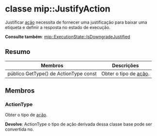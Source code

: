 # <a name="class-mipjustifyaction"></a>classe mip::JustifyAction 
Justificar [ação](class_mip_action.md) necessita de fornecer uma justificação para baixar uma etiqueta e definir a resposta no estado de execução.
  
**Consulte também**: [mip::ExecutionState::IsDowngradeJustified](class_mip_executionstate.md#isdowngradejustified)
  
## <a name="summary"></a>Resumo
 Membros                        | Descrições                                
--------------------------------|---------------------------------------------
 público GetType() de ActionType const  |  Obter o tipo de [ação](class_mip_action.md).
  
## <a name="members"></a>Membros
  
### <a name="actiontype"></a>ActionType
Obter o tipo de [ação](class_mip_action.md).

  
**Devolve**: ActionType o tipo de ação derivada dessa classe base pode ser convertida no.